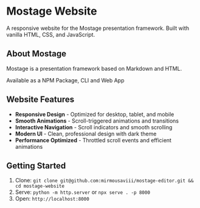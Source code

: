 # Mostage Website

A responsive website for the Mostage presentation framework. Built with vanilla HTML, CSS, and JavaScript.

## About Mostage

Mostage is a presentation framework based on Markdown and HTML.

Available as a NPM Package, CLI and Web App

## Website Features

- **Responsive Design** - Optimized for desktop, tablet, and mobile
- **Smooth Animations** - Scroll-triggered animations and transitions
- **Interactive Navigation** - Scroll indicators and smooth scrolling
- **Modern UI** - Clean, professional design with dark theme
- **Performance Optimized** - Throttled scroll events and efficient animations

## Getting Started

1. Clone: `git clone git@github.com:mirmousaviii/mostage-editor.git && cd mostage-website`
2. Serve: `python -m http.server` or `npx serve . -p 8000`
3. Open: `http://localhost:8000`

